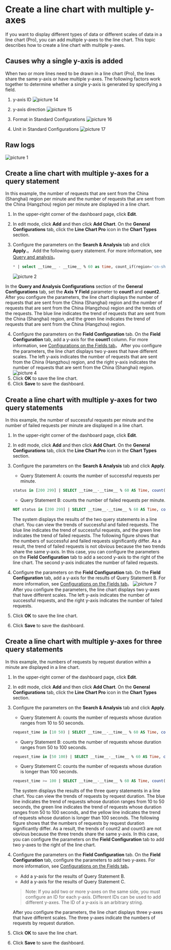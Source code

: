 # Create a line chart with multiple y-axes

If you want to display different types of data or different scales of data in a line chart (Pro), you can add multiple y-axes to the line chart. This topic describes how to create a line chart with multiple y-axes.

## Causes why a single y-axis is added

When two or more lines need to be drawn in a line chart (Pro), the lines share the same y-axis or have multiple y-axes. The following factors work together to determine whether a single y-axis is generated by specifying a field.

1. y-axis ID
   ![picture 14](/img/src/en/visulization/doubley/doubley01.png)

2. y-axis direction
   ![picture 15](/img/src/en/visulization/doubley/doubley02.png)

3. Format in Standard Configurations
   ![picture 16](/img/src/en/visulization/doubley/doubley03.png)

4. Unit in Standard Configurations
   ![picture 17](/img/src/en/visulization/doubley/doubley04.png)

## Raw logs

![picture 1](/img/src/en/visulization/doubley/doubley05.png)

## Create a line chart with multiple y-axes for a query statement

In this example, the number of requests that are sent from the China (Shanghai) region per minute and the number of requests that are sent from the China (Hangzhou) region per minute are displayed in a line chart.

1. In the upper-right corner of the dashboard page, click **Edit**.
2. In edit mode, click **Add** and then click **Add Chart**. On the **General Configurations** tab, click the **Line Chart Pro** icon in the **Chart Types** section.
3. Configure the parameters on the **Search & Analysis** tab and click **Apply**.。
   Add the following query statement. For more information, see [Query and analysis](https://www.alibabacloud.com/help/en/doc-detail/339860.htm?spm=a2c4g.11186623.0.0.56145b29B9NO9c#concept-2134122)。

   ```sql
   * | select __time__ - __time__ % 60 as time, count_if(region='cn-shanghai') AS count1, count_if(region='cn-hangzhou') AS count2 GROUP BY time order by time
   ```

   ![picture 2](/img/src/en/visulization/doubley/doubley06.png)

 In the **Query and Analysis Configurations** section of the **General Configurations** tab, set the **Axis Y Field** parameter to **count1** and **count2**. After you configure the parameters, the line chart displays the number of requests that are sent from the China (Shanghai) region and the number of requests that are sent from the China (Hangzhou) region and the trends of the requests. The blue line indicates the trend of requests that are sent from the China (Shanghai) region, and the green line indicates the trend of requests that are sent from the China (Hangzhou) region.

4. Configure the parameters on the **Field Configuration** tab.
   On the **Field Configuration** tab, add a y-axis for the **count1** column. For more information, see [Configurations on the Fields tab](https://www.alibabacloud.com/help/en/doc-detail/340721.htm?spm=a2c4g.11186623.0.0.56145b29B9NO9c#section-f59-ql8-mzd)。
   After you configure the parameters, the line chart displays two y-axes that have different scales. The left y-axis indicates the number of requests that are sent from the China (Hangzhou) region, and the right y-axis indicates the number of requests that are sent from the China (Shanghai) region.
   ![picture 4](/img/src/en/visulization/doubley/doubley07.png)
5. Click **OK** to save the line chart.
6. Click **Save** to save the dashboard.

## Create a line chart with multiple y-axes for two query statements

In this example, the number of successful requests per minute and the number of failed requests per minute are displayed in a line chart.

1. In the upper-right corner of the dashboard page, click **Edit**.
2. In edit mode, click **Add** and then click **Add Chart**. On the **General Configurations** tab, click the **Line Chart Pro** icon in the **Chart Types** section.
3. Configure the parameters on the **Search & Analysis** tab and click **Apply**.
   - Query Statement A: counts the number of successful requests per minute.

   ```sql
   status in [200 299] | SELECT __time__-__time__ % 60 AS Time, count(1) AS OK GROUP BY Time ORDER BY Time LIMIT 1000
   ```

   - Query Statement B: counts the number of failed requests per minute.

   ```sql
   NOT status in [200 299] | SELECT __time__-__time__ % 60 AS Time, count(1) AS ERROR, status GROUP BY Time, status ORDER BY Time LIMIT 1000
   ```

   The system displays the results of the two query statements in a line chart. You can view the trends of successful and failed requests. The blue line indicates the trend of successful requests, and the green line indicates the trend of failed requests.
   The following figure shows that the numbers of successful and failed requests significantly differ. As a result, the trend of failed requests is not obvious because the two trends share the same y-axis. In this case, you can configure the parameters on the **Field Configuration** tab to add a second y-axis to the right of the line chart. The second y-axis indicates the number of failed requests.

4. Configure the parameters on the **Field Configuration** tab.
   On the **Field Configuration** tab, add a y-axis for the results of Query Statement B. For more information, see [Configurations on the Fields tab](https://www.alibabacloud.com/help/en/doc-detail/340721.htm?spm=a2c4g.11186623.0.0.56145b29B9NO9c#section-f59-ql8-mzd)。
   ![picture 7](/img/src/en/visulization/doubley/doubley08.png)
   After you configure the parameters, the line chart displays two y-axes that have different scales. The left y-axis indicates the number of successful requests, and the right y-axis indicates the number of failed requests. 
5. Click **OK** to save the line chart.
6. Click **Save** to save the dashboard.

## Create a line chart with multiple y-axes for three query statements

In this example, the numbers of requests by request duration within a minute are displayed in a line chart.

1. In the upper-right corner of the dashboard page, click **Edit**.
2. In edit mode, click **Add** and then click **Add Chart**. On the **General Configurations** tab, click the **Line Chart Pro** icon in the **Chart Types** section. 
3. Configure the parameters on the **Search & Analysis** tab and click **Apply**.

   - Query Statement A: counts the number of requests whose duration ranges from 10 to 50 seconds.

   ```sql
   request_time in [10 50) | SELECT __time__-__time__ % 60 AS Time, count(1) AS count1, request_time GROUP BY Time, request_time ORDER BY Time LIMIT 1000
   ```

   - Query Statement B: counts the number of requests whose duration ranges from 50 to 100 seconds.

   ```sql
   request_time in [50 100) | SELECT __time__-__time__ % 60 AS Time, count(1) AS count2, request_time GROUP BY Time, request_time ORDER BY Time LIMIT 1000
   ```

   - Query Statement C: counts the number of requests whose duration is longer than 100 seconds.

   ```sql
   request_time >= 100 | SELECT __time__-__time__ % 60 AS Time, count(1) AS count3, request_time GROUP BY Time, request_time ORDER BY Time LIMIT 1000
   ```

   The system displays the results of the three query statements in a line chart. You can view the trends of requests by request duration. The blue line indicates the trend of requests whose duration ranges from 10 to 50 seconds, the green line indicates the trend of requests whose duration ranges from 50 to 100 seconds, and the yellow line indicates the trend of requests whose duration is longer than 100 seconds.
   The following figure shows that the numbers of requests by request duration significantly differ. As a result, the trends of count2 and count3 are not obvious because the three trends share the same y-axis. In this case, you can configure the parameters on the **Field Configuration** tab to add two y-axes to the right of the line chart. 

4. Configure the parameters on the **Field Configuration** tab.
   On the **Field Configuration** tab, configure the parameters to add two y-axes. For more information, see [Configurations on the Fields tab](https://www.alibabacloud.com/help/en/doc-detail/340721.htm?spm=a2c4g.11186623.0.0.56145b29B9NO9c#section-f59-ql8-mzd)。

   - Add a y-axis for the results of Query Statement B.
   - Add a y-axis for the results of Query Statement C.

   > Note: If you add two or more y-axes on the same side, you must configure an ID for each y-axis. Different IDs can be used to add different y-axes. The ID of a y-axis is an arbitrary string.

   After you configure the parameters, the line chart displays three y-axes that have different scales. The three y-axes indicate the numbers of requests by request duration.


5. Click **OK** to save the line chart.
6. Click **Save** to save the dashboard.
